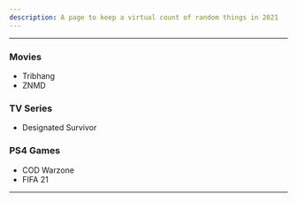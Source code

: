 ```yaml
---
description: A page to keep a virtual count of random things in 2021
---
```

---

### Movies
- Tribhang
- ZNMD

### TV Series
- Designated Survivor

### PS4 Games
- COD Warzone
- FIFA 21
---
